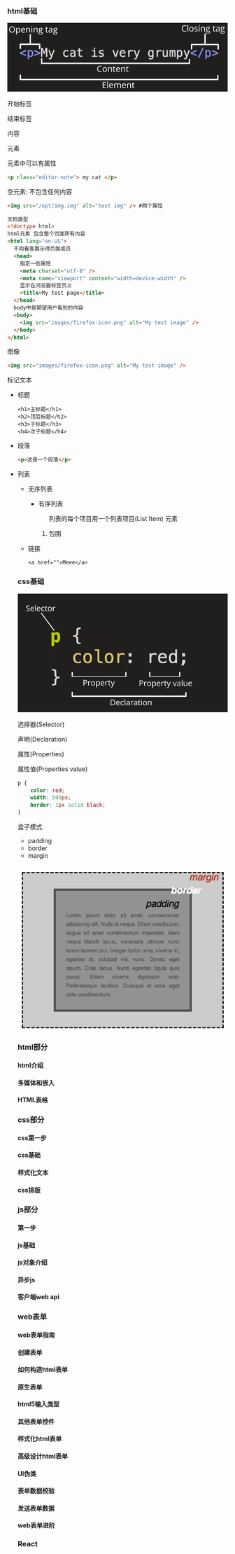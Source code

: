 ### html基础

![](frontend2/grumpy-cat-small.png)

开始标签

结束标签

内容

元素

元素中可以有属性

```html
<p class="editor-note"> my cat </p>
```

空元素: 不包含任何内容

```html
<img src="/opt/img.img" alt="test img" /> #两个属性
```

```html
文档类型
<!doctype html>
html元素 包含整个页面所有内容
<html lang="en-US">
  不向看客展示得页面成员
  <head>
    指定一些属性
    <meta charset="utf-8" />
    <meta name="viewport" content="width=device-width" />
    显示在浏览器标签页上
    <title>My test page</title>
  </head>
  body中是期望用户看到的内容
  <body>
    <img src="images/firefox-icon.png" alt="My test image" />
  </body>
</html>
```

图像

```html
<img src="images/firefox-icon.png" alt="My test image" />
```

标记文本

- 标题

  ```
  <h1>主标题</h1>
  <h2>顶层标题</h2>
  <h3>子标题</h3>
  <h4>次子标题</h4>
  ```

- 段落

  ```html
  <p>这是一个段落</p>
  ```

- 列表

  - 无序列表 <ul>

  - 有序列表 <ol>

    列表的每个项目用一个列表项目(List Item) 元素<li> 包围

- 链接

  ```
  <a href="">Meee</a>
  ```

### css基础

![](frontend2/css-declaration-small.png)

选择器(Selector)

声明(Declaration)

属性(Properties)

属性值(Properties value)

```css
p {
    color: red;
    width: 500px;
    border: 1px solid black;
}
```

盒子模式

- padding
- border
- margin

![](frontend2/box-model.png)

### html部分

#### html介绍



#### 多媒体和嵌入

#### HTML表格

### css部分

#### css第一步

#### css基础

#### 样式化文本

#### css排版

### js部分

#### 第一步

#### js基础

#### js对象介绍

#### 异步js

#### 客户端web api

### web表单

#### web表单指南

#### 创建表单

#### 如何构造html表单

#### 原生表单

#### html5输入类型

#### 其他表单控件

#### 样式化html表单

#### 高级设计html表单

#### UI伪类

#### 表单数据校验

#### 发送表单数据

#### web表单进阶

### React
